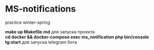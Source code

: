 # MS-notifications
practice winter-spring

**make up Makefile.md** для запуска проекта<br/>
**cd docker && docker-compose exec ms_notification php bin/console tg:start** для запуска telegram бота

